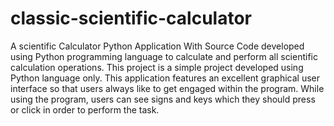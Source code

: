 # classic-scientific-calculator
A scientific Calculator Python Application With Source Code developed using Python programming language to calculate and perform all scientific calculation operations. This project is a simple project developed using Python language only. This application features an excellent graphical user interface so that users always like to get engaged within the program. While using the program, users can see signs and keys which they should press or click in order to perform the task.
